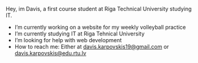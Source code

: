 Hey, im Davis, a first course student at Riga Technical University studying IT.

-  I’m currently working on a website for my weekly volleyball practice
-  I’m currently studying IT at Riga Tehnical University
-  I’m looking for help with web development
-  How to reach me: Either at davis.karpovskis19@gmail.com or davis.karpovskis@edu.rtu.lv

